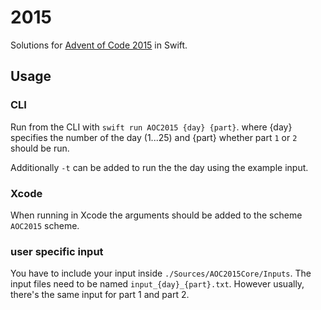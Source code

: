 # 2015

Solutions for [Advent of Code 2015](https://adventofcode.com/2015) in Swift.

## Usage

### CLI

Run from the CLI with `swift run AOC2015 {day} {part}`.
where {day} specifies the number of the day (1...25)
and {part} whether part `1` or `2` should be run.

Additionally `-t` can be added to run the the day using the example input.

### Xcode

When running in Xcode the arguments should be added to the scheme `AOC2015` scheme.

### user specific input

You have to include your input inside `./Sources/AOC2015Core/Inputs`.
The input files need to be named `input_{day}_{part}.txt`.
However usually, there's the same input for part 1 and part 2.
